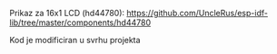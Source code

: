 Prikaz za 16x1 LCD (hd44780):
https://github.com/UncleRus/esp-idf-lib/tree/master/components/hd44780

Kod je modificiran u svrhu projekta
